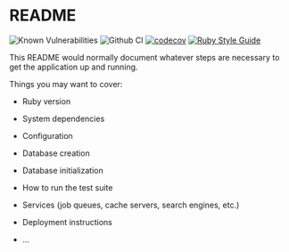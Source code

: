 # README

![Known Vulnerabilities](https://snyk.io/test/github/sorryfordartying/darty-be/badge.svg)
![Github CI](https://github.com/sorryfordartying/darty-be/actions/workflows/rubyonrails.yml/badge.svg)
[![codecov](https://codecov.io/gh/sorryfordartying/darty-be/branch/main/graph/badge.svg?token=wNdmzeSeJZ)](https://codecov.io/gh/sorryfordartying/darty-be)
[![Ruby Style Guide](https://img.shields.io/badge/code_style-rubocop-brightgreen.svg)](https://github.com/rubocop/rubocop)

This README would normally document whatever steps are necessary to get the
application up and running.

Things you may want to cover:

* Ruby version

* System dependencies

* Configuration

* Database creation

* Database initialization

* How to run the test suite

* Services (job queues, cache servers, search engines, etc.)

* Deployment instructions

* ...

